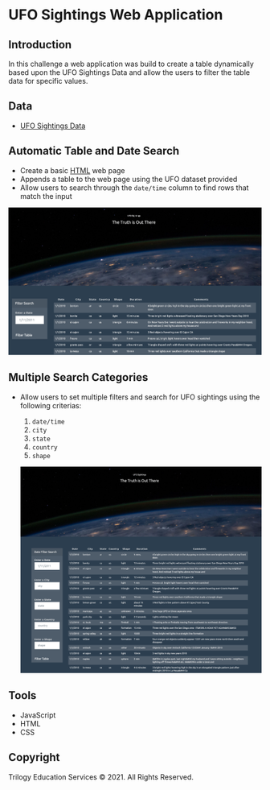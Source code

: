 # UFO Sightings Web Application

## Introduction
In this challenge a web application was build to create a table dynamically based upon the UFO Sightings Data and allow the users to filter the table data for specific values.


## Data
* [UFO Sightings Data](UFO-level-1/static/js/data.js)


## Automatic Table and Date Search
* Create a basic [HTML](UFO-level-1/index.html) web page
* Appends a table to the web page using the UFO dataset provided
* Allow users to search through the `date/time` column to find rows that match the input

![website1](Images/website1.png)


## Multiple Search Categories
* Allow users to set multiple filters and search for UFO sightings using the following criterias:
  1. `date/time`
  2. `city`
  3. `state`
  4. `country`
  5. `shape`
  
  ![website2](Images/website2.png)


## Tools
* JavaScript
* HTML
* CSS



## Copyright

Trilogy Education Services © 2021. All Rights Reserved.
